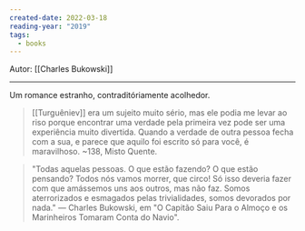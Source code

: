 ```yaml
---
created-date: 2022-03-18
reading-year: "2019"
tags:
  - books
---
```


Autor: [[Charles Bukowski]]

---

Um romance estranho, contraditóriamente acolhedor.

> [[Turguêniev]] era um sujeito muito sério, mas ele podia me levar ao riso porque encontrar uma verdade pela primeira vez pode ser uma experiência muito divertida. Quando a verdade de outra pessoa fecha com a sua, e parece que aquilo foi escrito só para você, é maravilhoso. ~138, Misto Quente.

> "Todas aquelas pessoas. O que estão fazendo? O que estão pensando? Todos nós vamos morrer, que circo! Só isso deveria fazer com que amássemos uns aos outros, mas não faz. Somos aterrorizados e esmagados pelas trivialidades, somos devorados por nada." — Charles Bukowski, em "O Capitão Saiu Para o Almoço e os Marinheiros Tomaram Conta do Navio".






